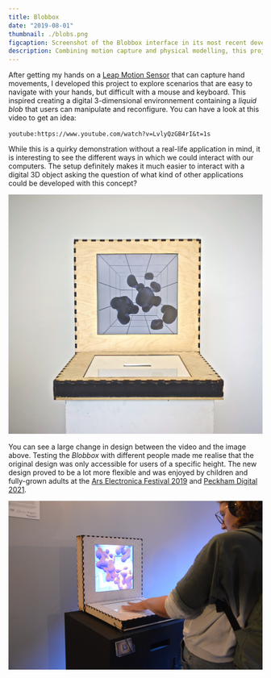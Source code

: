 ```yaml
---
title: Blobbox
date: "2019-08-01"
thumbnail: ./blobs.png
figcaption: Screenshot of the Blobbox interface in its most recent development stage.
description: Combining motion capture and physical modelling, this projects enables users to interact with a 3-dimensional digital environment through hand movement. Originally developed for a university assignment it was later presented at Ars Electronica 2019 and Peckham Digital 2021.
---
```


After getting my hands on a <a rel="noopener noreferrer" target="_blank" href="https://developer.leapmotion.com/">Leap Motion Sensor</a> that can capture hand movements, I developed this project to explore scenarios that are easy to navigate with your hands, but difficult with a mouse and keyboard. This inspired creating a digital 3-dimensional environnement containing a *liquid blob* that users can manipulate and reconfigure. You can have a look at this video to get an idea:

`youtube:https://www.youtube.com/watch?v=LvlyQzGB4rI&t=1s`

While this is a quirky demonstration without a real-life application in mind, it is interesting to see the different ways in which we could interact with our computers. The setup definitely makes it much easier to interact with a digital 3D object asking the question of what kind of other applications could be developed with this concept? 

![A picture of the Blobbox interactive artwork for the Ars Electronica festival](./blobbox.png "Blobbox presented at Ars Electronica Festival 2019. I re-designed the box to make it more accessible for people of different heights.")

You can see a large change in design between the video and the image above. Testing the *Blobbox* with different people made me realise that the original design was only accessible for users of a specific height. The new design proved to be a lot more flexible and was enjoyed by children and fully-grown adults at the <a rel="noopener noreferrer" target="_blank" href="https://ars.electronica.art/outofthebox/en/">Ars Electronica Festival 2019</a> and <a rel="noopener noreferrer" target="_blank" href="https://www.peckhamdigital.org/">Peckham Digital 2021</a>.

![A festival visitor interacting with the Blobbox](./blobbox_live.png "Blobbox in action at Ars Electronica Festival 2019.")